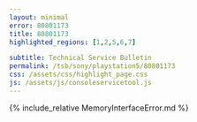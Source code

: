 ```yaml
---
layout: minimal
error: 80801173
title: 80801173
highlighted_regions: [1,2,5,6,7]

subtitle: Technical Service Bulletin
permalink: /tsb/sony/playstation5/80801173
css: /assets/css/highlight_page.css
js: /assets/js/consoleservicetool.js
---
```


{% include_relative MemoryInterfaceError.md %}
